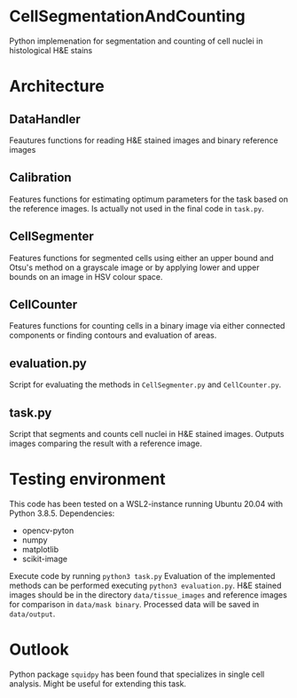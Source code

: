 # CellSegmentationAndCounting
Python implemenation for segmentation and counting of cell nuclei in histological H&amp;E stains

# Architecture

## DataHandler

Feautures functions for reading H&E stained images and binary reference images

## Calibration

Features functions for estimating optimum parameters for the task based on the reference images. Is actually not used in the final code in `task.py`.

## CellSegmenter

Features functions for segmented cells using either an upper bound and Otsu's method on a grayscale image or by applying lower and upper bounds on an image in HSV colour space.

## CellCounter

Features functions for counting cells in a binary image via either connected components or finding contours and evaluation of areas.

## evaluation.py

Script for evaluating the methods in `CellSegmenter.py` and `CellCounter.py`.

## task.py

Script that segments and counts cell nuclei in H&E stained images. Outputs images comparing the result with a reference image.

# Testing environment
This code has been tested on a WSL2-instance running Ubuntu 20.04 with Python 3.8.5.
Dependencies:
- opencv-pyton
- numpy
- matplotlib
- scikit-image

Execute code by running `python3 task.py`
Evaluation of the implemented methods can be performed executing `python3 evaluation.py`.
H&E stained images should be in the directory `data/tissue_images` and reference images for comparison in `data/mask binary`. Processed data will be saved in `data/output`.

# Outlook
Python package `squidpy` has been found that specializes in single cell analysis. Might be useful for extending this task.
